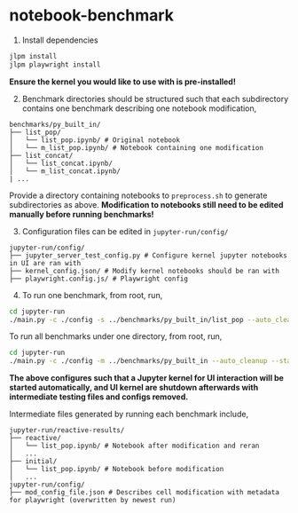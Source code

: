 # notebook-benchmark


1. Install dependencies
```bash 
jlpm install
jlpm playwright install
```
__Ensure the kernel you would like to use with is pre-installed!__

2. Benchmark directories should be structured such that each subdirectory contains one benchmark describing one notebook modification,  
```
benchmarks/py_built_in/
├── list_pop/
│   └── list_pop.ipynb/ # Original notebook 
│   └── m_list_pop.ipynb/ # Notebook containing one modification
├── list_concat/
│   └── list_concat.ipynb/ 
│   └── m_list_concat.ipynb/ 
| ...
```
Provide a directory containing notebooks to `preprocess.sh` to generate subdirectories as above. __Modification to notebooks still need to be edited manually before running benchmarks!__

3. Configuration files can be edited in `jupyter-run/config/`
```
jupyter-run/config/
├── jupyter_server_test_config.py # Configure kernel jupyter notebooks in UI are ran with
├── kernel_config.json/ # Modify kernel notebooks should be ran with
├── playwright.config.js/ # Playwright config
```

4. To run one benchmark, from root, run, 
```bash
cd jupyter-run 
./main.py -c ./config -s ../benchmarks/py_built_in/list_pop --auto_cleanup --start_ui_kernel
```
To run all benchmarks under one directory, from root, run,  
```bash
cd jupyter-run 
./main.py -c ./config -m ../benchmarks/py_built_in --auto_cleanup --start_ui_kernel
```
__The above configures such that a Jupyter kernel for UI interaction will be started automatically, and UI kernel are shutdown afterwards with intermediate testing files and configs removed.__ 

Intermediate files generated by running each benchmark include, 
```
jupyter-run/reactive-results/
├── reactive/
│   └── list_pop.ipynb/ # Notebook after modification and reran
│   ...
├── initial/
│   └── list_pop.ipynb/ # Notebook before modification 
│   ...
jupyter-run/config/
├── mod_config_file.json # Describes cell modification with metadata for playwright (overwritten by newest run)
```

